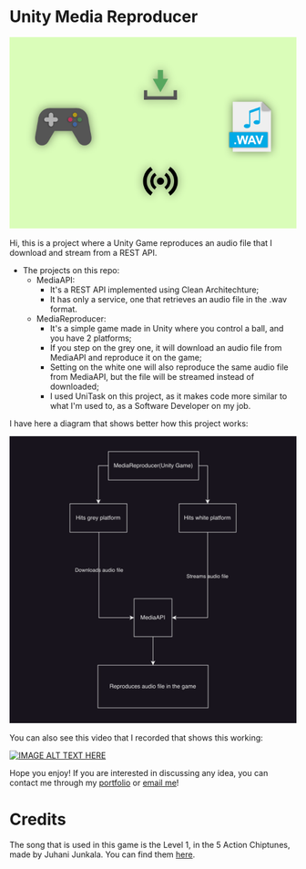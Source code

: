 # Unity Media Reproducer

![Project Banner](/media/project-banner.png)


Hi, this is a project where a Unity Game reproduces an audio file that I download and stream from a REST API.

- The projects on this repo:
    - MediaAPI:
        - It's a REST API implemented using Clean Architechture;
        - It has only a service, one that retrieves an audio file in the .wav format.
    - MediaReproducer:
        - It's a simple game made in Unity where you control a ball, and you have 2 platforms;
        - If you step on the grey one, it will download an audio file from MediaAPI and reproduce it on the game;
        - Setting on the white one will also reproduce the same audio file from MediaAPI, but the file will be streamed instead of downloaded;
        - I used UniTask on this project, as it makes code more similar to what I'm used to, as a Software Developer on my job.
             

I have here a diagram that shows better how this project works:

![Project Diagram](/media/project-diagram.png)

You can also see this video that I recorded that shows this working:

[![IMAGE ALT TEXT HERE](https://img.youtube.com/vi/V100rlCYnU0/0.jpg)](https://youtu.be/V100rlCYnU0)

Hope you enjoy! If you are interested in discussing any idea, you can contact me through my [portfolio](https://www.eduardobagarrao.com) or [email me](mailto:general@eduardobagarrao.com)! 



# Credits

The song that is used in this game is the Level 1, in the 5 Action Chiptunes, made by Juhani Junkala. You can find them [here](https://opengameart.org/content/5-chiptunes-action).